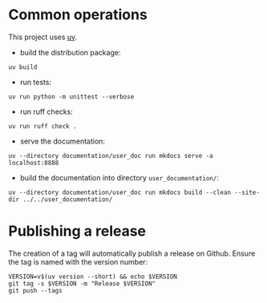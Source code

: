 
# Common operations

This project uses [uv](https://docs.astral.sh/uv/).

* build the distribution package:
```
uv build
```

* run tests:
```
uv run python -m unittest --verbose
```

* run ruff checks:
```
uv run ruff check .
```

* serve the documentation:
```
uv --directory documentation/user_doc run mkdocs serve -a localhost:8888
```

* build the documentation into directory `user_documentation/`:
```
uv --directory documentation/user_doc run mkdocs build --clean --site-dir ../../user_documentation/
```

# Publishing a release

The creation of a tag will automatically publish a release on Github. Ensure the tag is named with the version number:
```
VERSION=v$(uv version --short) && echo $VERSION
git tag -s $VERSION -m "Release $VERSION"
git push --tags
```
